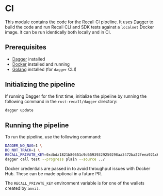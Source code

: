 # CI

This module contains the code for the Recall CI pipeline. It uses [Dagger](https://dagger.io/) to build the code and run
Recall CLI and SDK tests against a `localnet` Docker image. It can be run identically both locally and in CI.

## Prerequisites
- [Dagger](https://dagger.io/docs/install) installed
- [Docker](https://docs.docker.com/get-docker/) installed and running
- [Golang](https://golang.org/doc/install) installed (for `dagger` CLI)

## Initializing the pipeline

If running Dagger for the first time, initialize the pipeline by running the following command in the
`rust-recall/dagger` directory:

```bash
dagger update
```

## Running the pipeline

To run the pipeline, use the following command:

```bash
DAGGER_NO_NAG=1 \
DO_NOT_TRACK=1 \
RECALL_PRIVATE_KEY=0xdbda1821b80551c9d65939329250298aa3472ba22feea921c0cf5d620ea67b97 \
dagger call test --progress plain --source ../
```

Docker credentials are passed in to avoid throughput issues with Docker Hub. These can be made optional in a future PR.

The `RECALL_PRIVATE_KEY` environment variable is for one of the wallets created by `anvil`.
